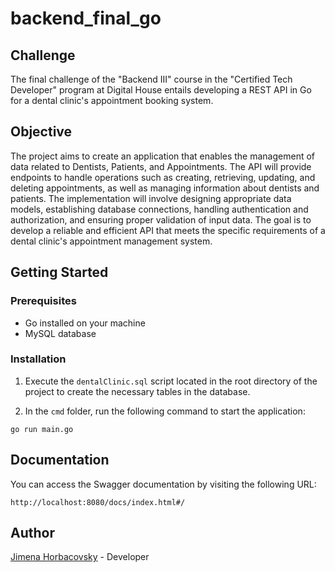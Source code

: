 # backend_final_go

## Challenge
The final challenge of the "Backend III" course in the "Certified Tech Developer" program at Digital House entails developing a REST API in Go for a dental clinic's appointment booking system.

## Objective
The project aims to create an application that enables the management of data related to Dentists, Patients, and Appointments. The API will provide endpoints to handle operations such as creating, retrieving, updating, and deleting appointments, as well as managing information about dentists and patients. The implementation will involve designing appropriate data models, establishing database connections, handling authentication and authorization, and ensuring proper validation of input data. The goal is to develop a reliable and efficient API that meets the specific requirements of a dental clinic's appointment management system.

## Getting Started

### Prerequisites
- Go installed on your machine
- MySQL database

### Installation

1. Execute the `dentalClinic.sql` script located in the root directory of the project to create the necessary tables in the database.

2. In the `cmd` folder, run the following command to start the application:
```
go run main.go
```

## Documentation

You can access the Swagger documentation by visiting the following URL:
```
http://localhost:8080/docs/index.html#/
```

## Author
[Jimena Horbacovsky](https://www.linkedin.com/jimenashk) - Developer   
